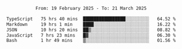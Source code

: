 <div align="center">
<p style="text-align: center;">
<!--START_SECTION:waka-->

```txt
From: 19 February 2025 - To: 21 March 2025

TypeScript   75 hrs 40 mins  ████████████████░░░░░░░░░   64.52 %
Markdown     19 hrs 1 min    ████░░░░░░░░░░░░░░░░░░░░░   16.22 %
JSON         10 hrs 20 mins  ██▒░░░░░░░░░░░░░░░░░░░░░░   08.82 %
JavaScript   7 hrs 23 mins   █▓░░░░░░░░░░░░░░░░░░░░░░░   06.30 %
Bash         1 hr 49 mins    ▒░░░░░░░░░░░░░░░░░░░░░░░░   01.56 %
```

<!--END_SECTION:waka-->
</p>
</div>
